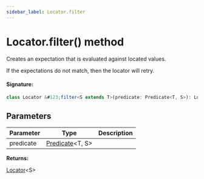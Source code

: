 ```yaml
---
sidebar_label: Locator.filter
---
```


# Locator.filter() method

Creates an expectation that is evaluated against located values.

If the expectations do not match, then the locator will retry.

#### Signature:

```typescript
class Locator &#123;filter<S extends T>(predicate: Predicate<T, S>): Locator<S>;&#125;
```

## Parameters

| Parameter | Type                                              | Description |
| --------- | ------------------------------------------------- | ----------- |
| predicate | [Predicate](./puppeteer.predicate.md)&lt;T, S&gt; |             |

**Returns:**

[Locator](./puppeteer.locator.md)&lt;S&gt;
